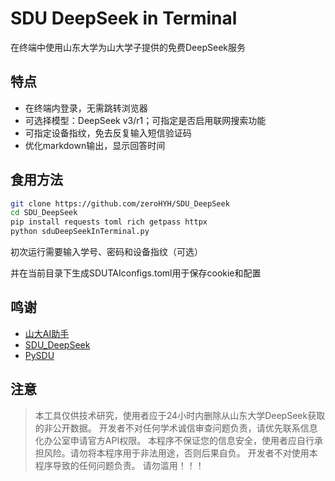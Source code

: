 # SDU DeepSeek in Terminal

在终端中使用山东大学为山大学子提供的免费DeepSeek服务

## 特点

- 在终端内登录，无需跳转浏览器
- 可选择模型：DeepSeek v3/r1；可指定是否启用联网搜索功能
- 可指定设备指纹，免去反复输入短信验证码
- 优化markdown输出，显示回答时间

## 食用方法

```bash
git clone https://github.com/zeroHYH/SDU_DeepSeek
cd SDU_DeepSeek
pip install requests toml rich getpass httpx
python sduDeepSeekInTerminal.py
```

初次运行需要输入学号、密码和设备指纹（可选）

并在当前目录下生成SDUTAIconfigs.toml用于保存cookie和配置

## 鸣谢

- [山大AI助手](https://aiassist.sdu.edu.cn/)
- [SDU_DeepSeek](https://github.com/futz12/SDU_DeepSeek)
- [PySDU](https://github.com/SDU-toolhub/PySDU)

## 注意

> 本工具仅供技术研究，使用者应于24小时内删除从山东大学DeepSeek获取的非公开数据。
> 开发者不对任何学术诚信审查问题负责，请优先联系信息化办公室申请官方API权限。
> 本程序不保证您的信息安全，使用者应自行承担风险。请勿将本程序用于非法用途，否则后果自负。
> 开发者不对使用本程序导致的任何问题负责。
> 请勿滥用！！！
